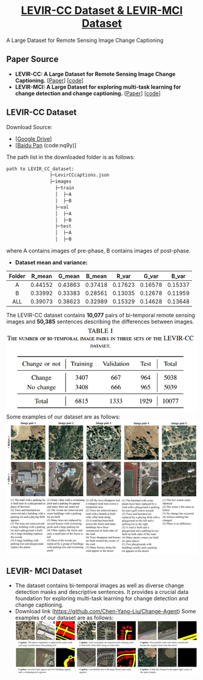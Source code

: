 <div align="center">
<h1><a href="https://ieeexplore.ieee.org/document/9934924">LEVIR-CC Dataset & LEVIR-MCI Dataset</a></h1>
</div>
A Large Dataset for Remote Sensing Image Change Captioning

## Paper Source
- **LEVIR-CC: A Large Dataset for Remote Sensing Image Change Captioning.** [[Paper](https://ieeexplore.ieee.org/document/9934924)] [[code](https://github.com/Chen-Yang-Liu/RSICC)]
- **LEVIR-MCI: A Large Dataset for exploring multi-task learning for change detection and change captioning.** [[Paper](https://arxiv.org/abs/2403.19646)] [[code](https://github.com/Chen-Yang-Liu/Change-Agents)]


## LEVIR-CC Dataset 
Download Source:
- [[Google Drive](https://drive.google.com/drive/folders/1cEv-BXISfWjw1RTzL39uBojH7atjLdCG?usp=sharing)]
- [[Baidu Pan](https://pan.baidu.com/s/1YrWcz090kdqOZ0lrbqXJJA) (code:nq9y)]

The path list in the downloaded folder is as follows:
```python
path to LEVIR_CC_dataset:
                ├─LevirCCcaptions.json
                ├─images
                  ├─train
                  │  ├─A
                  │  ├─B
                  ├─val
                  │  ├─A
                  │  ├─B
                  ├─test
                  │  ├─A
                  │  ├─B
```
where A contains images of pre-phase, B contains images of post-phase.
- **Dataset mean and variance:**
  
| Folder | R_mean  | G_mean| B_mean | R_var |   G_var   |   B_var  |
| :--: | :------------: | :--------: | :---------: | :------: | :------: | :------: |
| A | 0.44152 | 0.43863 | 0.37418 | 0.17623 | 0.16578 | 0.15337 |
| B | 0.33992 | 0.33383 | 0.28561 | 0.13035 | 0.12678 | 0.11959 |
| ALL | 0.39073 | 0.38623 | 0.32989 | 0.15329 | 0.14628 | 0.13648 |


The LEVIR-CC dataset contains **10,077** pairs of bi-temporal remote sensing images and **50,385** sentences describing the differences between images.
![dataset_example](https://github.com/Chen-Yang-Liu/RSICC/blob/main/Example/num.png)
Some examples of our dataset are as follows:
![dataset_example](https://github.com/Chen-Yang-Liu/RSICC/blob/main/Example/dataset_example.png)

## LEVIR- MCI Dataset
- The dataset contains bi-temporal images as well as diverse change detection masks and descriptive sentences. It provides a crucial data foundation for exploring multi-task learning for change detection and change captioning.
- Download link (https://github.com/Chen-Yang-Liu/Change-Agent)
Some examples of our dataset are as follows:
![dataset_example](https://github.com/Chen-Yang-Liu/Change-Agent/blob/main/resource/dataset.png)
